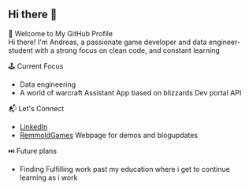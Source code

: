 ## Hi there 👋

🚀 Welcome to My GitHub Profile\
Hi there! I'm Andreas, a passionate game developer and data engineer-student with a strong focus on clean code, and constant learning

🕹 Current Focus

- Data engineering
- A world of warcraft Assistant App based on blizzards Dev portal API

📬 Let's Connect
- [LinkedIn](https://www.linkedin.com/in/andreas-johansson-24b081320/)
- [RemmoldGames](https://remmold.github.io/remmold-games/index.html) Webpage for demos and blogupdates

⏭️ Future plans
- Finding Fulfilling work past my education where i get to continue learning as i work
